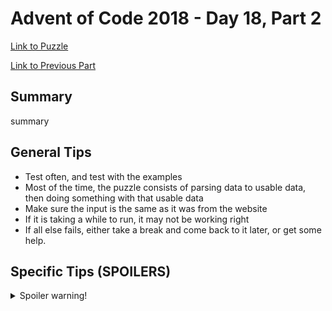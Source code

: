 # Advent of Code 2018 - Day 18, Part 2

[Link to Puzzle](https://adventofcode.com/2018/day/18#part2)

[Link to Previous Part](https://github.com/CodingAP/unofficial-aoc-syllabus/blob/main/years/2018/day18/part1.md)

## Summary
summary

## General Tips
- Test often, and test with the examples
- Most of the time, the puzzle consists of parsing data to usable data, then doing something with that usable data
- Make sure the input is the same as it was from the website
- If it is taking a while to run, it may not be working right
- If all else fails, either take a break and come back to it later, or get some help.

## Specific Tips (SPOILERS)
<details> <summary>Spoiler warning!</summary>

specific tips

</details>